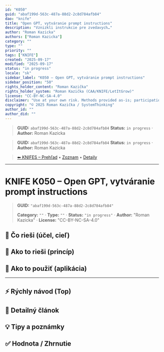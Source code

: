 ```yaml
---
id: "K050"
guid: "abaf199d-563c-487a-88d2-2c8d784afb84"
dao: "knife"
title: "Open GPT, vytváranie prompt instructions"
description: "Vznizkli instrukcie pre zvedavych…"
author: "Roman Kazicka"
authors: ["Roman Kazicka"]
category: ""
type: ""
priority: ""
tags: ["KNIFE"]
created: "2025-09-17"
modified: "2025-09-17"
status: "in progress"
locale: "sk"
sidebar_label: "K050 – Open GPT, vytváranie prompt instructions"
sidebar_position: "50"
rights_holder_content: "Roman Kazička"
rights_holder_system: "Roman Kazička (CAA/KNIFE/LetItGrow)"
license: "CC-BY-NC-SA-4.0"
disclaimer: "Use at your own risk. Methods provided as-is; participation is voluntary and context-aware."
copyright: "© 2025 Roman Kazička / SystemThinking"
author_id: ""
author_did: ""
---
```

<!-- fm-visible: start -->
> **GUID:** `abaf199d-563c-487a-88d2-2c8d784afb84`
> **Status:** `in progress` · **Author:** Roman Kazicka
<!-- fm-visible: end -->
<!-- body:start -->

<!-- fm-visible: start -->
> **GUID:** `abaf199d-563c-487a-88d2-2c8d784afb84`
> **Status:** `in progress` · **Author:** Roman Kazicka
<!-- fm-visible: end -->
<!-- body:start -->

<!-- nav:knifes -->
> [⬅ KNIFES – Prehľad](../overview.md) • [Zoznam](../KNIFE_Overview_List.md) • [Detaily](../KNIFE_Overview_Details.md)
---
# KNIFE K050 – Open GPT, vytváranie prompt instructions
<!-- fm-visible: start -->

> **GUID:** `"abaf199d-563c-487a-88d2-2c8d784afb84"`
>   
> **Category:** `""` · **Type:** `""` · **Status:** `"in progress"` · **Author:** "Roman Kazicka" · **License:** "CC-BY-NC-SA-4.0"
<!-- fm-visible: end -->


## 🎯 Čo rieši (účel, cieľ)

## 🧩 Ako to rieši (princíp)

## 🧪 Ako to použiť (aplikácia)

---

## ⚡ Rýchly návod (Top)

## 📜 Detailný článok

## 💡 Tipy a poznámky

## ✅ Hodnota / Zhrnutie
